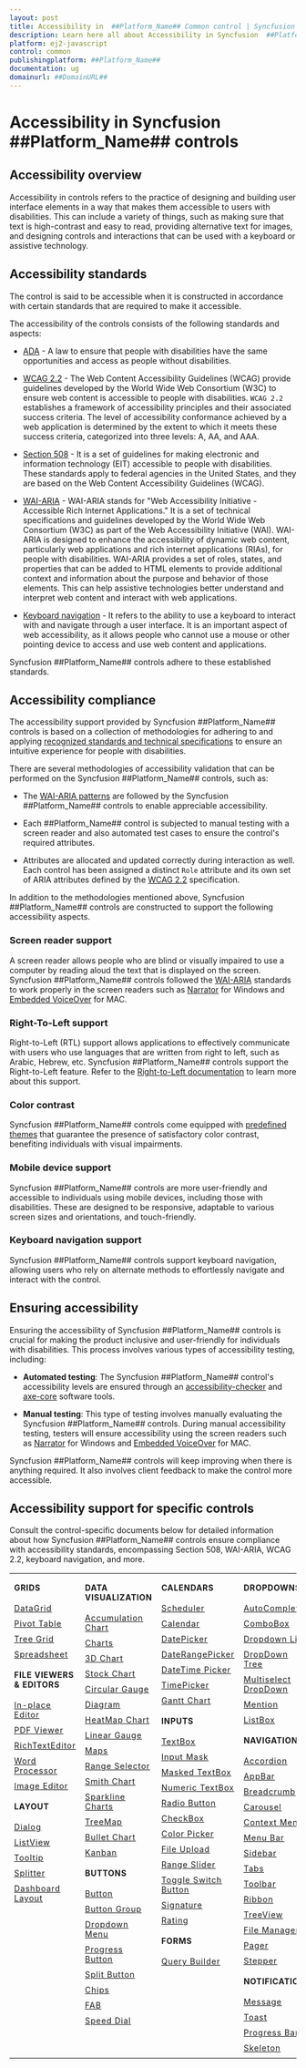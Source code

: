 ```yaml
---
layout: post
title: Accessibility in  ##Platform_Name## Common control | Syncfusion
description: Learn here all about Accessibility in Syncfusion  ##Platform_Name##  Common control of Syncfusion Essential JS 2 and more.
platform: ej2-javascript
control: common
publishingplatform: ##Platform_Name##
documentation: ug
domainurl: ##DomainURL##
---
```


# Accessibility in Syncfusion ##Platform_Name## controls

## Accessibility overview

Accessibility in controls refers to the practice of designing and building user interface elements in a way that makes them accessible to users with disabilities. This can include a variety of things, such as making sure that text is high-contrast and easy to read, providing alternative text for images, and designing controls and interactions that can be used with a keyboard or assistive technology.

## Accessibility standards

The control is said to be accessible when it is constructed in accordance with certain standards that are required to make it accessible.

The accessibility of the controls consists of the following standards and aspects:

* [ADA](https://www.ada.gov/) - A law to ensure that people with disabilities have the same opportunities and access as people without disabilities.

* [WCAG 2.2](https://www.w3.org/WAI/standards-guidelines/wcag/) - The Web Content Accessibility Guidelines (WCAG) provide guidelines developed by the World Wide Web Consortium (W3C) to ensure web content is accessible to people with disabilities. `WCAG 2.2` establishes a framework of accessibility principles and their associated success criteria. The level of accessibility conformance achieved by a web application is determined by the extent to which it meets these success criteria, categorized into three levels: A, AA, and AAA.

* [Section 508](https://www.section508.gov/) - It is a set of guidelines for making electronic and information technology (EIT) accessible to people with disabilities. These standards apply to federal agencies in the United States, and they are based on the Web Content Accessibility Guidelines (WCAG).

* [WAI-ARIA](https://www.w3.org/WAI/ARIA/) - WAI-ARIA stands for "Web Accessibility Initiative - Accessible Rich Internet Applications." It is a set of technical specifications and guidelines developed by the World Wide Web Consortium (W3C) as part of the Web Accessibility Initiative (WAI). WAI-ARIA is designed to enhance the accessibility of dynamic web content, particularly web applications and rich internet applications (RIAs), for people with disabilities. WAI-ARIA provides a set of roles, states, and properties that can be added to HTML elements to provide additional context and information about the purpose and behavior of those elements. This can help assistive technologies better understand and interpret web content and interact with web applications.

* [Keyboard navigation](https://www.w3.org/TR/WCAG22/#keyboard-accessible) - It refers to the ability to use a keyboard to interact with and navigate through a user interface. It is an important aspect of web accessibility, as it allows people who cannot use a mouse or other pointing device to access and use web content and applications.

Syncfusion ##Platform_Name## controls adhere to these established standards.

## Accessibility compliance

The accessibility support provided by Syncfusion ##Platform_Name## controls is based on a collection of methodologies for adhering to and applying [recognized standards and technical specifications](#accessibility-standards) to ensure an intuitive experience for people with disabilities.

There are several methodologies of accessibility validation that can be performed on the Syncfusion ##Platform_Name## controls, such as:

* The [WAI-ARIA patterns](https://www.w3.org/WAI/ARIA/apg/patterns/) are followed by the Syncfusion ##Platform_Name## controls to enable appreciable accessibility.

* Each ##Platform_Name## control is subjected to manual testing with a screen reader and also automated test cases to ensure the control's required attributes.

* Attributes are allocated and updated correctly during interaction as well. Each control has been assigned a distinct `Role` attribute and its own set of ARIA attributes defined by the [WCAG 2.2](https://www.w3.org/TR/WCAG22/) specification.

In addition to the methodologies mentioned above, Syncfusion ##Platform_Name## controls are constructed to support the following accessibility aspects.

### Screen reader support

A screen reader allows people who are blind or visually impaired to use a computer by reading aloud the text that is displayed on the screen. Syncfusion ##Platform_Name## controls followed the [WAI-ARIA](https://www.w3.org/WAI/ARIA/) standards to work properly in the screen readers such as [Narrator](https://support.microsoft.com/en-us/windows/complete-guide-to-narrator-e4397a0d-ef4f-b386-d8ae-c172f109bdb1) for Windows and [Embedded VoiceOver](https://support.apple.com/en-in/guide/voiceover/vo2706/mac) for MAC.

### Right-To-Left support

Right-to-Left (RTL) support allows applications to effectively communicate with users who use languages that are written from right to left, such as Arabic, Hebrew, etc. Syncfusion ##Platform_Name## controls support the Right-to-Left feature. Refer to the [Right-to-Left documentation](../common/right-to-left) to learn more about this support.

### Color contrast

Syncfusion ##Platform_Name## controls come equipped with [predefined themes](../appearance/theme) that guarantee the presence of satisfactory color contrast, benefiting individuals with visual impairments.

### Mobile device support

Syncfusion ##Platform_Name## controls are more user-friendly and accessible to individuals using mobile devices, including those with disabilities. These are designed to be responsive, adaptable to various screen sizes and orientations, and touch-friendly.

### Keyboard navigation support

Syncfusion ##Platform_Name## controls support keyboard navigation, allowing users who rely on alternate methods to effortlessly navigate and interact with the control.

## Ensuring accessibility

Ensuring the accessibility of Syncfusion ##Platform_Name## controls is crucial for making the product inclusive and user-friendly for individuals with disabilities. This process involves various types of accessibility testing, including:

* **Automated testing**: The Syncfusion ##Platform_Name## control's accessibility levels are ensured through an [accessibility-checker](https://www.npmjs.com/package/accessibility-checker) and [axe-core](https://www.npmjs.com/package/axe-core) software tools.

* **Manual testing**: This type of testing involves manually evaluating the Syncfusion ##Platform_Name## controls. During manual accessibility testing, testers will ensure accessibility using the screen readers such as [Narrator](https://support.microsoft.com/en-us/windows/complete-guide-to-narrator-e4397a0d-ef4f-b386-d8ae-c172f109bdb1) for Windows and [Embedded VoiceOver](https://support.apple.com/en-in/guide/voiceover/vo2706/mac) for MAC.

Syncfusion ##Platform_Name## controls will keep improving when there is anything required. It also involves client feedback to make the control more accessible.

## Accessibility support for specific controls

Consult the control-specific documents below for detailed information about how Syncfusion ##Platform_Name## controls ensure compliance with accessibility standards, encompassing Section 508, WAI-ARIA, WCAG 2.2, keyboard navigation, and more.

<style>
# table
{
border:0 !important;
line-height: 2!important;
}

tr
{
border:0 !important;
}

td
{
border:0 !important;
vertical-align: top;
}

.controlanchorlink
{
text-decoration: none !important;
font-size: 14px !important;
text-align: left !important;
padding: 5px 0px;
letter-spacing: 1px;
}
.controlcategory
{
font-size: 14px !important;
text-align: left !important;
font-weight: bold !important;
letter-spacing: 0.7px;
}
}
</style>

<table id="table" style="border: 0px;">
<tbody>
<colgroup>
<col style="width: 25%">
<col style="width: 25%">
<col style="width: 25%">
<col style="width: 25%">
</colgroup>
</tbody>
<tr>
    <td>
        <div><p class="controlcategory">GRIDS</p></div>
        <div class="controlanchorlink"><a target="_self" href="../grid/accessibility">DataGrid</a></div>
        <div class="controlanchorlink"><a target="_self" href="../pivotview/accessibility">Pivot Table</a></div>
        <div class="controlanchorlink"><a target="_self" href="../treegrid/accessibility">Tree Grid</a></div>
         <div class="controlanchorlink"><a target="_self" href="../spreadsheet/accessibility">Spreadsheet</a></div>
        <div><p class="controlcategory">FILE VIEWERS & EDITORS</p></div>
        <div class="controlanchorlink"><a target="_self" href="../inplace-editor/accessibility">In-place Editor</a></div>
        <div class="controlanchorlink"><a target="_self" href="../pdfviewer/accessibility">PDF Viewer</a></div>
        <div class="controlanchorlink"><a target="_self" href="../rich-text-editor/accessibility">RichTextEditor</a></div>
        <div class="controlanchorlink"><a target="_self" href="../document-editor/accessibility">Word Processor</a></div>
        <div class="controlanchorlink"><a target="_self" href="../image-editor/accessibility">Image Editor</a></div>
        <div><p class="controlcategory">LAYOUT</p></div>
        <div class="controlanchorlink"><a target="_self" href="../dialog/accessibility">Dialog</a></div>
        <div class="controlanchorlink"><a target="_self" href="../listview/accessibility">ListView</a></div>
        <div class="controlanchorlink"><a target="_self" href="../tooltip/accessibility">Tooltip</a></div>
        <div class="controlanchorlink"><a target="_self" href="../splitter/accessibility">Splitter</a></div>
        <div class="controlanchorlink"><a target="_self" href="../dashboard-layout/accessibility">Dashboard Layout</a></div>
    </td>
    <td>
        <div><p class="controlcategory">DATA VISUALIZATION</p></div>
        <div class="controlanchorlink"><a target="_self" href="../accumulation-chart/accessibility">Accumulation Chart</a></div>
        <div class="controlanchorlink"><a target="_self" href="../chart/accessibility">Charts</a></div>
        <div class="controlanchorlink"><a target="_self" href="../3d-chart/accessibility">3D Chart</a></div>
        <div class="controlanchorlink"><a target="_self" href="../stock-chart/accessibility">Stock Chart</a></div>
        <div class="controlanchorlink"><a target="_self" href="../circular-gauge/accessibility">Circular Gauge</a></div>
        <div class="controlanchorlink"><a target="_self" href="../diagram/accessibility">Diagram</a></div>
        <div class="controlanchorlink"><a target="_self" href="../heatmap-chart/accessibility">HeatMap Chart</a></div>
        <div class="controlanchorlink"><a target="_self" href="../linear-gauge/accessibility">Linear Gauge</a></div>
        <div class="controlanchorlink"><a target="_self" href="../maps/accessibility">Maps</a></div>
        <div class="controlanchorlink"><a target="_self" href="../range-navigator/accessibility">Range Selector</a></div>
        <div class="controlanchorlink"><a target="_self" href="../smithchart/accessibility">Smith Chart</a></div>
        <div class="controlanchorlink"><a target="_self" href="../sparkline/accessibility">Sparkline Charts</a></div>
        <div class="controlanchorlink"><a target="_self" href="../treemap/accessibility">TreeMap</a></div>
        <div class="controlanchorlink"><a target="_self" href="../bullet-chart/accessibility">Bullet Chart</a></div>
        <div class="controlanchorlink"><a target="_self" href="../kanban/accessibility">Kanban</a></div>
        <div><p class="controlcategory">BUTTONS</p></div>
        <div class="controlanchorlink"><a target="_self" href="../button/accessibility">Button</a></div>
        <div class="controlanchorlink"><a target="_self" href="../button-group/accessibility">Button Group</a></div>
        <div class="controlanchorlink"><a target="_self" href="../drop-down-button/accessibility">Dropdown Menu</a></div>
        <div class="controlanchorlink"><a target="_self" href="../progress-button/accessibility">Progress Button</a></div>
        <div class="controlanchorlink"><a target="_self" href="../split-button/accessibility">Split Button</a></div>
        <div class="controlanchorlink"><a target="_self" href="../chips/accessibility">Chips</a></div>
        <div class="controlanchorlink"><a target="_self" href="../floating-action-button/accessibility">FAB</a></div>
        <div class="controlanchorlink"><a target="_self" href="../speed-dial/accessibility">Speed Dial</a></div>
    </td>
    <td>
        <div><p class="controlcategory">CALENDARS</p></div>
        <div class="controlanchorlink"><a target="_self" href="../schedule/accessibility">Scheduler</a></div>
        <div class="controlanchorlink"><a target="_self" href="../calendar/accessibility">Calendar</a></div>
        <div class="controlanchorlink"><a target="_self" href="../datepicker/accessibility">DatePicker</a></div>
        <div class="controlanchorlink"><a target="_self" href="../daterangepicker/accessibility">DateRangePicker</a></div>
        <div class="controlanchorlink"><a target="_self" href="../datetimepicker/accessibility">DateTime Picker</a></div>
        <div class="controlanchorlink"><a target="_self" href="../timepicker/accessibility">TimePicker</a></div>
        <div class="controlanchorlink"><a target="_self" href="../gantt/accessibility">Gantt Chart</a></div>
        <div><p class="controlcategory">INPUTS</p></div>
        <div class="controlanchorlink"><a target="_self" href="../textbox/accessibility">TextBox</a></div>
        <div class="controlanchorlink"><a target="_self" href="../maskedtextbox/accessibility">Input Mask</a></div>
        <div class="controlanchorlink"><a target="_self" href="../maskedtextbox/accessibility">Masked TextBox</a></div>
        <div class="controlanchorlink"><a target="_self" href="../numerictextbox/accessibility">Numeric TextBox</a></div>
        <div class="controlanchorlink"><a target="_self" href="../radio-button/accessibility">Radio Button</a></div>
        <div class="controlanchorlink"><a target="_self" href="../check-box/accessibility">CheckBox</a></div>
        <div class="controlanchorlink"><a target="_self" href="../color-picker/accessibility">Color Picker</a></div>
        <div class="controlanchorlink"><a target="_self" href="../uploader/wai-aria-accessibility">File Upload</a></div>
        <div class="controlanchorlink"><a target="_self" href="../range-slider/accessibility">Range Slider</a></div>
        <div class="controlanchorlink"><a target="_self" href="../switch/accessibility">Toggle Switch Button</a></div>
        <div class="controlanchorlink"><a target="_self" href="../signature/accessibility">Signature</a></div>
        <div class="controlanchorlink"><a target="_self" href="../rating/accessibility">Rating</a></div>
        <div><p class="controlcategory">FORMS</p></div>
        <div class="controlanchorlink"><a target="_self" href="../query-builder/accessibility">Query Builder</a></div>
    </td>
    <td>
        <div><p class="controlcategory">DROPDOWNS</p></div>
        <div class="controlanchorlink"><a target="_self" href="../auto-complete/accessibility">AutoComplete</a></div>
        <div class="controlanchorlink"><a target="_self" href="../combo-box/accessibility">ComboBox</a></div>
        <div class="controlanchorlink"><a target="_self" href="../drop-down-list/accessibility">Dropdown List</a></div>
        <div class="controlanchorlink"><a target="_self" href="../drop-down-tree/accessibility">DropDown Tree</a></div>
        <div class="controlanchorlink"><a target="_self" href="../multi-select/accessibility">Multiselect DropDown</a></div>
        <div class="controlanchorlink"><a target="_self" href="../mention/accessibility">Mention</a></div>
        <div class="controlanchorlink"><a target="_self" href="../list-box/accessibility">ListBox</a></div>
        <div><p class="controlcategory">NAVIGATION</p></div>
        <div class="controlanchorlink"><a target="_self" href="../accordion/accessibility">Accordion</a></div>
        <div class="controlanchorlink"><a target="_self" href="../appbar/accessibility">AppBar</a></div>
        <div class="controlanchorlink"><a target="_self" href="../breadcrumb/accessibility">Breadcrumb</a></div>
        <div class="controlanchorlink"><a target="_self" href="../carousel/accessibility">Carousel</a></div>
        <div class="controlanchorlink"><a target="_self" href="../context-menu/accessibility">Context Menu</a></div>
        <div class="controlanchorlink"><a target="_self" href="../menu/accessibility">Menu Bar</a></div>
        <div class="controlanchorlink"><a target="_self" href="../sidebar/accessibility">Sidebar</a></div>
        <div class="controlanchorlink"><a target="_self" href="../tab/accessibility">Tabs</a></div>
        <div class="controlanchorlink"><a target="_self" href="../toolbar/accessibility">Toolbar</a></div>
        <div class="controlanchorlink"><a target="_self" href="../ribbon/accessibility">Ribbon</a></div>
        <div class="controlanchorlink"><a target="_self" href="../treeview/accessibility">TreeView</a></div>
        <div class="controlanchorlink"><a target="_self" href="../file-manager/accessibility">File Manager</a></div>
        <div class="controlanchorlink"><a target="_self" href="../pager/accessibility">Pager</a></div>
        <div class="controlanchorlink"><a target="_self" href="../stepper/accessibility">Stepper</a></div>
        <div><p class="controlcategory">NOTIFICATION</p></div>
        <div class="controlanchorlink"><a target="_self" href="../message/accessibility">Message</a></div>
        <div class="controlanchorlink"><a target="_self" href="../toast/accessibility">Toast</a></div>
        <div class="controlanchorlink"><a target="_self" href="../progress-bar/accessibility">Progress Bar</a></div>
        <div class="controlanchorlink"><a target="_self" href="../skeleton/accessibility">Skeleton</a></div>
    </td>
</tr>
</table>
